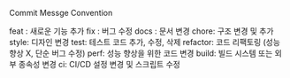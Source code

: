 Commit Messge Convention

feat : 새로운 기능 추가
fix : 버그 수정
docs : 문서 변경
chore: 구조 변경 및 추가
style: 디자인 변경
test: 테스트 코드 추가, 수정, 삭제
refactor: 코드 리팩토링 (성능 향상 X, 단순 버그 수정)
perf: 성능 향상을 위한 코드 변경
build: 빌드 시스템 또는 외부 종속성 변경
ci: CI/CD 설정 변경 및 스크립트 수정